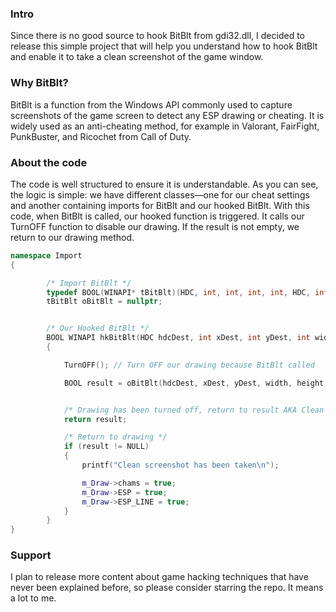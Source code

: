 ### Intro
Since there is no good source to hook BitBlt from gdi32.dll, I decided to release this simple project that will help you understand how to hook BitBlt and enable it to take a clean screenshot of the game window.

### Why BitBlt?
BitBlt is a function from the Windows API commonly used to capture screenshots of the game screen to detect any ESP drawing or cheating. It is widely used as an anti-cheating method, for example in Valorant, FairFight, PunkBuster, and Ricochet from Call of Duty.

### About the code
The code is well structured to ensure it is understandable. As you can see, the logic is simple: we have different classes—one for our cheat settings and another containing imports for BitBlt and our hooked BitBlt. With this code, when BitBlt is called, our hooked function is triggered. It calls our TurnOFF function to disable our drawing. If the result is not empty, we return to our drawing method.
```cpp
namespace Import
{

		/* Import BitBlt */
		typedef BOOL(WINAPI* tBitBlt)(HDC, int, int, int, int, HDC, int, int, DWORD);
		tBitBlt oBitBlt = nullptr;


		/* Our Hooked BitBlt */
		BOOL WINAPI hkBitBlt(HDC hdcDest, int xDest, int yDest, int width, int height, HDC hdcSrc, int xSrc, int ySrc, DWORD rop) 
		{

			TurnOFF(); // Turn OFF our drawing because BitBlt called

			BOOL result = oBitBlt(hdcDest, xDest, yDest, width, height, hdcSrc, xSrc, ySrc, rop);


			/* Drawing has been turned off, return to result AKA Clean screenshot */
			return result;

			/* Return to drawing */
			if (result != NULL)
			{
				printf("Clean screenshot has been taken\n");

				m_Draw->chams = true;
				m_Draw->ESP = true;
				m_Draw->ESP_LINE = true;
			}
		}
}
```

### Support
I plan to release more content about game hacking techniques that have never been explained before, so please consider starring the repo. It means a lot to me.
